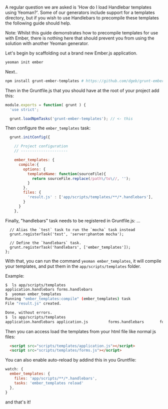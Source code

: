 A regular question we are asked is 'How do I load Handlebar templates using Yeoman?'. Some of our generators include support for a templates directory, but if you wish to use Handlebars to precompile these templates the following guide should help.

Note: Whilst this guide demonstrates how to precompile templates for use with Ember, there is nothing here that should prevent you from using the solution with another Yeoman generator.

Let's begin by scaffolding out a brand new Ember.js application.

```sh
yeoman init ember
```
Next..

```sh
npm install grunt-ember-templates # https://github.com/dgeb/grunt-ember-templates
```
Then in the Gruntfile.js that you should have at the root of your project add this:

```js
module.exports = function( grunt ) {
  'use strict';

  grunt.loadNpmTasks('grunt-ember-templates'); // <- this
```

Then configure the `ember_templates` task:

```js
  grunt.initConfig({

    // Project configuration
    // ---------------------

    ember_templates: {
      compile:{
        options: {
          templateName: function(sourceFile){
            return sourceFile.replace(/path\/to\//, '');
          }
        },
        files: {
          'result.js' : ['app/scripts/templates/**/*.handlebars'],
        }
      }
    },
```

Finally, "handlebars" task needs to be registered in Gruntfile.js:
      ...

      // Alias the `test` task to run the `mocha` task instead
      grunt.registerTask('test', 'server:phantom mocha');

      // Define the `handlebars` task.
      grunt.registerTask('handlebars', ['ember_templates']);
    };



With that, you can run the command `yeoman ember_templates`, it will compile your templates, and put them in the `app/scripts/templates` folder.

Example:

```sh
$  ls app/scripts/templates
application.handlebars forms.handlebars
$  yeoman ember_templates
Running "ember_templates:compile" (ember_templates) task
File "result.js" created.

Done, without errors.
$  ls app/scripts/templates
application.handlebars application.js         forms.handlebars       forms.js

```
Then you can access load the templates from your html file like normal js files:

```html
  <script src="scripts/templates/application.js"></script>
  <script src="scripts/templates/forms.js"></script>
```

You can also enable auto-reload by addind this in you Gruntfile:

```js
watch: {
  ember_templates: {
    files: 'app/scripts/**/*.handlebars',
    tasks: 'ember_templates reload'
  },
}
```

and that's it!
